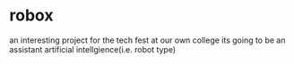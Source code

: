# robox
an interesting project for the tech fest at our own college its going to be an assistant artificial intellgience(i.e. robot type)
